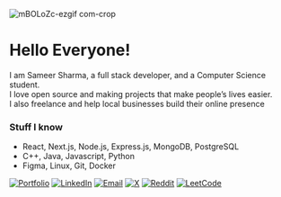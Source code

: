 ![mBOLoZc-ezgif com-crop](https://github.com/user-attachments/assets/de0215e8-ff50-4600-9b02-ab82eecd895c)
# Hello Everyone! 
I am Sameer Sharma, a full stack developer, and a Computer Science student. <br>
I love open source and making projects that make people’s lives easier. <br>
I also freelance and help local businesses build their online presence
### Stuff I know
- React, Next.js, Node.js, Express.js, MongoDB, PostgreSQL
- C++, Java, Javascript, Python
- Figma, Linux, Git, Docker

[![Portfolio](https://img.shields.io/badge/Portfolio-3B8C89?style=for-the-badge&logo=google-chrome&logoColor=white)](https://sameersharma.me)
[![LinkedIn](https://img.shields.io/badge/LinkedIn-0077B5?style=for-the-badge&logo=linkedin&logoColor=white)](https://www.linkedin.com/in/sameersharma777/)
[![Email](https://img.shields.io/badge/Mail-D14836?style=for-the-badge&logo=gmail&logoColor=white)](mailto:sameer@sameersharma.me)
[![X](https://img.shields.io/badge/X-3A3A3A?style=for-the-badge&logo=x&logoColor=white)](https://x.com/Sameersharma_77)
[![Reddit](https://img.shields.io/badge/Reddit-FF6F3C?style=for-the-badge&logo=reddit&logoColor=white)](https://www.reddit.com/user/Crimson-Beam/)
[![LeetCode](https://img.shields.io/badge/LeetCode-D27F3C?style=for-the-badge&logo=leetcode&logoColor=white)](https://leetcode.com/CrimsonBeam/)
